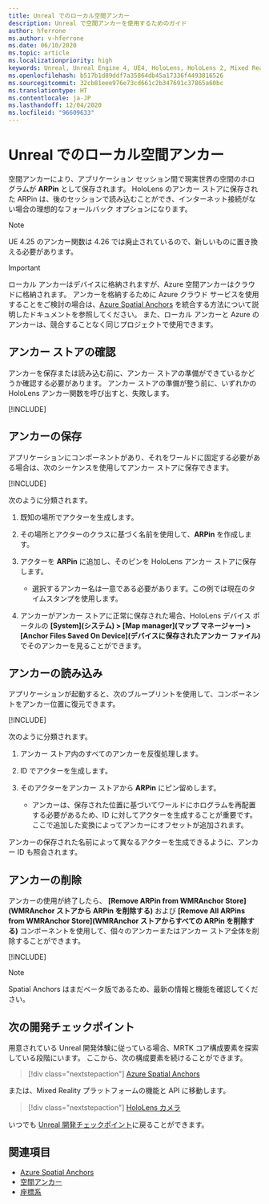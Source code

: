 ```yaml
---
title: Unreal でのローカル空間アンカー
description: Unreal で空間アンカーを使用するためのガイド
author: hferrone
ms.author: v-hferrone
ms.date: 06/10/2020
ms.topic: article
ms.localizationpriority: high
keywords: Unreal, Unreal Engine 4, UE4, HoloLens, HoloLens 2, Mixed Reality, 開発, 機能, ドキュメント, ガイド, ホログラム, 空間アンカー, Mixed Reality ヘッドセット, Windows Mixed Reality ヘッドセット, 仮想現実ヘッドセット
ms.openlocfilehash: b517b1d89ddf7a35864db45a17336f4493816526
ms.sourcegitcommit: 32cb81eee976e73cd661c2b347691c37865a60bc
ms.translationtype: HT
ms.contentlocale: ja-JP
ms.lasthandoff: 12/04/2020
ms.locfileid: "96609633"
---
```

# <a name="local-spatial-anchors-in-unreal"></a>Unreal でのローカル空間アンカー

空間アンカーにより、アプリケーション セッション間で現実世界の空間のホログラムが **ARPin** として保存されます。 HoloLens のアンカー ストアに保存された ARPin は、後のセッションで読み込むことができ、インターネット接続がない場合の理想的なフォールバック オプションになります。

> [!NOTE]
> UE 4.25 のアンカー関数は 4.26 では廃止されているので、新しいものに置き換える必要があります。 

> [!IMPORTANT]
> ローカル アンカーはデバイスに格納されますが、Azure 空間アンカーはクラウドに格納されます。 アンカーを格納するために Azure クラウド サービスを使用することをご検討の場合は、[Azure Spatial Anchors](unreal-azure-spatial-anchors.md) を統合する方法について説明したドキュメントを参照してください。 また、ローカル アンカーと Azure のアンカーは、競合することなく同じプロジェクトで使用できます。

## <a name="checking-the-anchor-store"></a>アンカー ストアの確認

アンカーを保存または読み込む前に、アンカー ストアの準備ができているかどうか確認する必要があります。  アンカー ストアの準備が整う前に、いずれかの HoloLens アンカー関数を呼び出すと、失敗します。  

[!INCLUDE[](includes/tabs-sa-1.md)]

## <a name="saving-anchors"></a>アンカーの保存

アプリケーションにコンポーネントがあり、それをワールドに固定する必要がある場合は、次のシーケンスを使用してアンカー ストアに保存できます。 

[!INCLUDE[](includes/tabs-sa-2.md)]

次のように分類されます。
1. 既知の場所でアクターを生成します。
2. その場所とアクターのクラスに基づく名前を使用して、**ARPin** を作成します。 
3. アクターを **ARPin** に追加し、そのピンを HoloLens アンカー ストアに保存します。  
    * 選択するアンカー名は一意である必要があります。この例では現在のタイムスタンプを使用します。 

4. アンカーがアンカー ストアに正常に保存された場合、HoloLens デバイス ポータルの **[System]\(システム\) > [Map manager]\(マップ マネージャー\) > [Anchor Files Saved On Device]\(デバイスに保存されたアンカー ファイル\)** でそのアンカーを見ることができます。 

## <a name="loading-anchors"></a>アンカーの読み込み

アプリケーションが起動すると、次のブループリントを使用して、コンポーネントをアンカー位置に復元できます。

[!INCLUDE[](includes/tabs-sa-3.md)]

次のように分類されます。
1. アンカー ストア内のすべてのアンカーを反復処理します。 
2. ID でアクターを生成します。
3. そのアクターをアンカー ストアから **ARPin** にピン留めします。  

    * アンカーは、保存された位置に基づいてワールドにホログラムを再配置する必要があるため、ID に対してアクターを生成することが重要です。 ここで追加した変換によってアンカーにオフセットが追加されます。 

アンカーの保存された名前によって異なるアクターを生成できるように、アンカー ID も照会されます。 

## <a name="removing-anchors"></a>アンカーの削除 

アンカーの使用が終了したら、 **[Remove ARPin from WMRAnchor Store]\(WMRAnchor ストアから ARPin を削除する\)** および **[Remove All ARPins from WMRAnchor Store]\(WMRAnchor ストアからすべての ARPin を削除する\)** コンポーネントを使用して、個々のアンカーまたはアンカー ストア全体を削除することができます。

[!INCLUDE[](includes/tabs-sa-4.md)]

> [!NOTE]
> Spatial Anchors はまだベータ版であるため、最新の情報と機能を確認してください。

## <a name="next-development-checkpoint"></a>次の開発チェックポイント

用意されている Unreal 開発体験に従っている場合、MRTK コア構成要素を探索している段階にいます。 ここから、次の構成要素を続けることができます。 

> [!div class="nextstepaction"]
> [Azure Spatial Anchors](unreal-azure-spatial-anchors.md)

または、Mixed Reality プラットフォームの機能と API に移動します。

> [!div class="nextstepaction"]
> [HoloLens カメラ](unreal-hololens-camera.md)

いつでも [Unreal 開発チェックポイント](unreal-development-overview.md#2-core-building-blocks)に戻ることができます。

## <a name="see-also"></a>関連項目
* [Azure Spatial Anchors](unreal-azure-spatial-anchors.md)
* [空間アンカー](../../design/spatial-anchors.md)
* [座標系](../../design/coordinate-systems.md)
